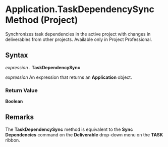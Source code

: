 
# Application.TaskDependencySync Method (Project)

Synchronizes task dependencies in the active project with changes in deliverables from other projects. Available only in Project Professional.


## Syntax

 _expression_ . **TaskDependencySync**

 _expression_ An expression that returns an **Application** object.


### Return Value

 **Boolean**


## Remarks

The  **TaskDependencySync** method is equivalent to the **Sync Dependencies** command on the **Deliverable** drop-down menu on the **TASK** ribbon.

